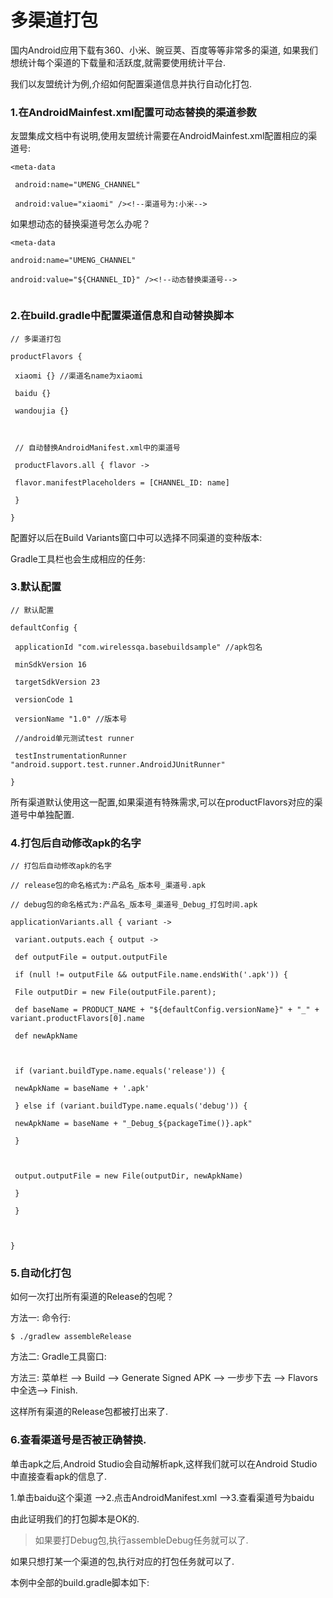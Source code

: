 # 多渠道打包

国内Android应用下载有360、小米、豌豆荚、百度等等非常多的渠道, 如果我们想统计每个渠道的下载量和活跃度,就需要使用统计平台.

我们以友盟统计为例,介绍如何配置渠道信息并执行自动化打包.

### 1.在AndroidMainfest.xml配置可动态替换的渠道参数

友盟集成文档中有说明,使用友盟统计需要在AndroidMainfest.xml配置相应的渠道号:

```
<meta-data

 android:name="UMENG_CHANNEL"

 android:value="xiaomi" /><!--渠道号为:小米-->

```

如果想动态的替换渠道号怎么办呢？



```
<meta-data

android:name="UMENG_CHANNEL"

android:value="${CHANNEL_ID}" /><!--动态替换渠道号-->


```

###  2.在build.gradle中配置渠道信息和自动替换脚本

```
// 多渠道打包

productFlavors {

 xiaomi {} //渠道名name为xiaomi

 baidu {}

 wandoujia {}



 // 自动替换AndroidManifest.xml中的渠道号

 productFlavors.all { flavor ->

 flavor.manifestPlaceholders = [CHANNEL_ID: name]

 }

}

```

配置好以后在Build Variants窗口中可以选择不同渠道的变种版本:


Gradle工具栏也会生成相应的任务:

### 3.默认配置


```
// 默认配置

defaultConfig {

 applicationId "com.wirelessqa.basebuildsample" //apk包名

 minSdkVersion 16

 targetSdkVersion 23

 versionCode 1

 versionName "1.0" //版本号

 //android单元测试test runner

 testInstrumentationRunner "android.support.test.runner.AndroidJUnitRunner"

}
```
所有渠道默认使用这一配置,如果渠道有特殊需求,可以在productFlavors对应的渠道号中单独配置.

### 4.打包后自动修改apk的名字


```
// 打包后自动修改apk的名字

// release包的命名格式为:产品名_版本号_渠道号.apk

// debug包的命名格式为:产品名_版本号_渠道号_Debug_打包时间.apk

applicationVariants.all { variant ->

 variant.outputs.each { output ->

 def outputFile = output.outputFile

 if (null != outputFile && outputFile.name.endsWith('.apk')) {

 File outputDir = new File(outputFile.parent);

 def baseName = PRODUCT_NAME + "${defaultConfig.versionName}" + "_" + variant.productFlavors[0].name

 def newApkName



 if (variant.buildType.name.equals('release')) {

 newApkName = baseName + '.apk'

 } else if (variant.buildType.name.equals('debug')) {

 newApkName = baseName + "_Debug_${packageTime()}.apk"

 }



 output.outputFile = new File(outputDir, newApkName)

 }

 }



}
```

### 5.自动化打包

如何一次打出所有渠道的Release的包呢？

方法一: 命令行:

```
$ ./gradlew assembleRelease

```

方法二: Gradle工具窗口:

方法三: 菜单栏 —> Build —> Generate Signed APK —> 一步步下去 —> Flavors中全选—> Finish.

这样所有渠道的Release包都被打出来了.

### 6.查看渠道号是否被正确替换.

单击apk之后,Android Studio会自动解析apk,这样我们就可以在Android Studio中直接查看apk的信息了.


1.单击baidu这个渠道 —>2.点击AndroidManifest.xml —>3.查看渠道号为baidu

由此证明我们的打包脚本是OK的.
> 如果要打Debug包,执行assembleDebug任务就可以了.

如果只想打某一个渠道的包,执行对应的打包任务就可以了.

本例中全部的build.gradle脚本如下:
